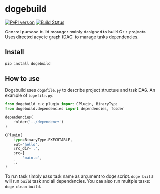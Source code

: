 # dogebuild

[![PyPI version](https://badge.fury.io/py/dogebuild.svg)](https://badge.fury.io/py/dogebuild)
[![Build Status](https://travis-ci.org/dogebuild/dogebuild.svg?branch=master)](https://travis-ci.org/dogebuild/dogebuild)

General purpose build manager mainly designed to build C++ projects.
Uses directed acyclic graph (DAG) to manage tasks dependencies.

## Install

```sh
pip install dogebuild
```

## How to use

Dogebuild uses `dogefile.py` to describe project structure and task DAG.
An example of `dogefile.py`:

```python
from dogebuild_c.c_plugin import CPlugin, BinaryType
from dogebuild.dependencies import dependencies, folder

dependencies(
    folder('../dependency')
)

CPlugin(
    type=BinaryType.EXECUTABLE,
    out='hello',
    src_dir='.',
    src=[
        'main.c',
    ],
)
```

To run task simply pass task name as argument to doge script.
`doge build` will run `build` task and all dependencies.
You can also run multiple tasks: `doge clean build`.
